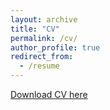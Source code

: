 ```yaml
---
layout: archive
title: "CV"
permalink: /cv/
author_profile: true
redirect_from:
  - /resume
---
```


[Download CV here]()

